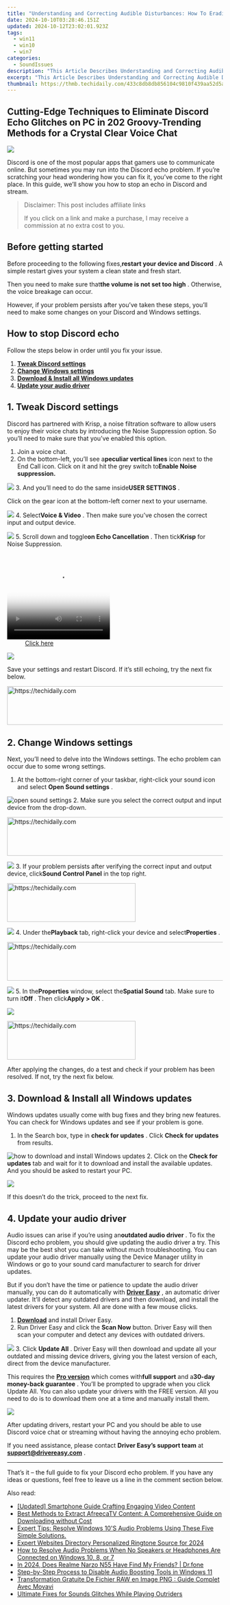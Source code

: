 ```yaml
---
title: "Understanding and Correcting Audible Disturbances: How To Eradicate that Irritating Hum in Your Headset"
date: 2024-10-10T03:28:46.151Z
updated: 2024-10-12T23:02:01.923Z
tags:
  - win11
  - win10
  - win7
categories:
  - SoundIssues
description: "This Article Describes Understanding and Correcting Audible Disturbances: How To Eradicate that Irritating Hum in Your Headset"
excerpt: "This Article Describes Understanding and Correcting Audible Disturbances: How To Eradicate that Irritating Hum in Your Headset"
thumbnail: https://thmb.techidaily.com/433c8db8db856104c9810f439aa52d5a8953c74930ec2a2b3bd8b6afbd328645.jpg
---
```


## Cutting-Edge Techniques to Eliminate Discord Echo Glitches on PC in 202 Groovy-Trending Methods for a Crystal Clear Voice Chat

![](https://images.drivereasy.com/wp-content/uploads/2022/01/image-1200x643.png)

 Discord is one of the most popular apps that gamers use to communicate online. But sometimes you may run into the Discord echo problem. If you’re scratching your head wondering how you can fix it, you’ve come to the right place. In this guide, we’ll show you how to stop an echo in Discord and stream.

>  Disclaimer: This post includes affiliate links
>
>  If you click on a link and make a purchase, I may receive a commission at no extra cost to you.
>

## Before getting started

 Before proceeding to the following fixes,**restart your device and Discord** . A simple restart gives your system a clean state and fresh start.

 Then you need to make sure that**the volume is not set too high** . Otherwise, the voice breakage can occur.

 However, if your problem persists after you’ve taken these steps, you’ll need to make some changes on your Discord and Windows settings.

## How to stop Discord echo

Follow the steps below in order until you fix your issue.

1. **[Tweak Discord settings](https://tools.techidaily.com/drivereasy/download/)**
2. **[Change Windows settings](https://tools.techidaily.com/drivereasy/download/)**
3. **[Download & Install all Windows updates](https://tools.techidaily.com/drivereasy/download/)**
4. **[Update your audio driver](https://tools.techidaily.com/drivereasy/download/)**

## 1\. Tweak Discord settings

 Discord has partnered with Krisp, a noise filtration software to allow users to enjoy their voice chats by introducing the Noise Suppression option. So you’ll need to make sure that you’ve enabled this option.

1. Join a voice chat.
2. On the bottom-left, you’ll see a**peculiar vertical lines** icon next to the End Call icon. Click on it and hit the grey switch to**Enable Noise suppression.**  

![](https://images.drivereasy.com/wp-content/uploads/2022/01/noise-suppression-inside-a-channel-voice-chat.jpg)
3. And you’ll need to do the same inside**USER SETTINGS** .  

 Click on the gear icon at the bottom-left corner next to your username.  

![](https://images.drivereasy.com/wp-content/uploads/2022/01/Discord-settings.jpg)
4. Select**Voice & Video** . Then make sure you’ve chosen the correct input and output device.  

![](https://images.drivereasy.com/wp-content/uploads/2022/01/Discord-choose-your-proper-input-and-output-device.jpg)
5. Scroll down and toggle**on Echo Cancellation** . Then tick**Krisp** for Noise Suppression.  

<!-- affiliate ads begin -->
<span id="1265663">
					<video width="240" height="200" style="cursor:pointer"
           poster="//a.impactradius-go.com/display-clicktoplayimage/1265663.png"
           onclick="if(!this.playClicked){this.play();this.setAttribute('controls',true);this.playClicked=true;}">
	   <source src="//a.impactradius-go.com/display-ad/4482-1265663">
	   <img src="//a.impactradius-go.com/display-clicktoplayimage/1265663.png" style="border: none; height: 100%; width: 100%; object-fit: contain">
	</video>
	<div style="width:150px;text-align:center"><a href="javascript:window.open(decodeURIComponent('https%3A%2F%2Fmartinic.evyy.net%2Fc%2F5597632%2F1265663%2F4482'), '_blank');void(0);">Click here</a></div>
</span>
<img height="0" width="0" src="https://imp.pxf.io/i/5597632/1265663/4482" style="position:absolute;visibility:hidden;" border="0" />
<!-- affiliate ads end -->

![](https://images.drivereasy.com/wp-content/uploads/2022/01/Discord-Echo-Cancellation-on.jpg)

 Save your settings and restart Discord. If it’s still echoing, try the next fix below.

<!-- affiliate ads begin -->
<a href="https://appsumo.8odi.net/c/5597632/2100541/7443" target="_top" id="2100541">
  <img src="//a.impactradius-go.com/display-ad/7443-2100541" border="0" alt="https://techidaily.com" width="728" height="90"/>
</a>
<img height="0" width="0" src="https://appsumo.8odi.net/i/5597632/2100541/7443" style="position:absolute;visibility:hidden;" border="0" />
<!-- affiliate ads end -->

## 2\. Change Windows settings

 Next, you’ll need to delve into the Windows settings. The echo problem can occur due to some wrong settings.

1. At the bottom-right corner of your taskbar, right-click your sound icon and select **Open Sound settings** .  

![open sound settings](https://images.drivereasy.com/wp-content/uploads/2021/04/open-sound-settings-1.png)
2. Make sure you select the correct output and input device from the drop-down.  

<!-- affiliate ads begin -->
<a href="https://bluettifr.pxf.io/c/5597632/2145082/17095" target="_top" id="2145082">
  <img src="//a.impactradius-go.com/display-ad/17095-2145082" border="0" alt="https://techidaily.com" width="728" height="90"/>
</a>
<img height="0" width="0" src="https://bluettifr.pxf.io/i/5597632/2145082/17095" style="position:absolute;visibility:hidden;" border="0" />
<!-- affiliate ads end -->

![](https://images.drivereasy.com/wp-content/uploads/2022/01/choose-the-correct-input-and-output-device.jpg)
3. If your problem persists after verifying the correct input and output device, click**Sound Control Panel** in the top right.  

<!-- affiliate ads begin -->
<a href="https://aligracehair.sjv.io/c/5597632/2016143/19272" target="_top" id="2016143">
  <img src="//a.impactradius-go.com/display-ad/19272-2016143" border="0" alt="https://techidaily.com" width="300" height="90"/>
</a>
<img height="0" width="0" src="https://aligracehair.sjv.io/i/5597632/2016143/19272" style="position:absolute;visibility:hidden;" border="0" />
<!-- affiliate ads end -->

![](https://images.drivereasy.com/wp-content/uploads/2022/01/Sound-Control-Panel.jpg)
4. Under the**Playback** tab, right-click your device and select**Properties** .  

<!-- affiliate ads begin -->
<a href="https://appsumo.8odi.net/c/5597632/2123735/7443" target="_top" id="2123735">
  <img src="//a.impactradius-go.com/display-ad/7443-2123735" border="0" alt="https://techidaily.com" width="600" height="90"/>
</a>
<img height="0" width="0" src="https://appsumo.8odi.net/i/5597632/2123735/7443" style="position:absolute;visibility:hidden;" border="0" />
<!-- affiliate ads end -->

![](https://images.drivereasy.com/wp-content/uploads/2022/01/sound-control-panel-playback-properties.jpg)
5. In the**Properties** window, select the**Spatial Sound** tab. Make sure to turn it**Off** . Then click**Apply > OK** .  

![](https://images.drivereasy.com/wp-content/uploads/2022/01/turn-off-spatial-sound.jpg)

<!-- affiliate ads begin -->
<a href="https://aligracehair.sjv.io/c/5597632/2012429/19272" target="_top" id="2012429">
  <img src="//a.impactradius-go.com/display-ad/19272-2012429" border="0" alt="https://techidaily.com" width="300" height="90"/>
</a>
<img height="0" width="0" src="https://aligracehair.sjv.io/i/5597632/2012429/19272" style="position:absolute;visibility:hidden;" border="0" />
<!-- affiliate ads end -->

 After applying the changes, do a test and check if your problem has been resolved. If not, try the next fix below.

## 3\. Download & Install all Windows updates

 Windows updates usually come with bug fixes and they bring new features. You can check for Windows updates and see if your problem is gone.

1. In the Search box, type in **check for updates** . Click **Check for updates**  from results.  

![how to download and install Windows updates](https://images.drivereasy.com/wp-content/uploads/2021/01/check-for-updates.png)
2. Click on the **Check for updates**  tab and wait for it to download and install the available updates. And you should be asked to restart your PC.  

![](https://images.drivereasy.com/wp-content/uploads/2021/12/click-on-the-Check-for-updates-tab.png)

If this doesn’t do the trick, proceed to the next fix.

## 4\. Update your audio driver

 Audio issues can arise if you’re using an**outdated audio driver** . To fix the Discord echo problem, you should give updating the audio driver a try. This may be the best shot you can take without much troubleshooting. You can update your audio driver manually using the Device Manager utility in Windows or go to your sound card manufacturer to search for driver updates.

 But if you don’t have the time or patience to update the audio driver manually, you can do it automatically with **[Driver Easy](https://tools.techidaily.com/drivereasy/download/)**  , an automatic driver updater. It’ll detect any outdated drivers and then download, and install the latest drivers for your system. All are done with a few mouse clicks.

1. **[Download](https://tools.techidaily.com/drivereasy/download/)**  and install Driver Easy.
2. Run Driver Easy and click the **Scan Now** button. Driver Easy will then scan your computer and detect any devices with outdated drivers.  

![](https://images.drivereasy.com/wp-content/uploads/2020/08/Scan-now.jpg)
3. Click **Update All** . Driver Easy will then download and update all your outdated and missing device drivers, giving you the latest version of each, direct from the device manufacturer.  

 This requires the **[Pro version](https://tools.techidaily.com/drivereasy/download/)**  which comes with**full support** and a**30-day money-back guarantee** . You’ll be prompted to upgrade when you click Update All. You can also update your drivers with the FREE version. All you need to do is to download them one at a time and manually install them.  

![](https://images.drivereasy.com/wp-content/uploads/2021/05/update-audio-driver-automatically-with-Driver-Easy.png)

 After updating drivers, restart your PC and you should be able to use Discord voice chat or streaming without having the annoying echo problem.

 If you need assistance, please contact **Driver Easy’s support team** at [**support@drivereasy.com**](https://tools.techidaily.com/drivereasy/download/) .

---

 That’s it – the full guide to fix your Discord echo problem. If you have any ideas or questions, feel free to leave us a line in the comment section below.

<ins class="adsbygoogle"
     style="display:block"
     data-ad-format="autorelaxed"
     data-ad-client="ca-pub-7571918770474297"
     data-ad-slot="1223367746"></ins>

<ins class="adsbygoogle"
     style="display:block"
     data-ad-client="ca-pub-7571918770474297"
     data-ad-slot="8358498916"
     data-ad-format="auto"
     data-full-width-responsive="true"></ins>

<span class="atpl-alsoreadstyle">Also read:</span>
<div><ul>
<li><a href="https://youtube-blog.techidaily.com/ed-smartphone-guide-crafting-engaging-video-content/"><u>[Updated] Smartphone Guide Crafting Engaging Video Content</u></a></li>
<li><a href="https://smart-video-editing.techidaily.com/best-methods-to-extract-afreecatv-content-a-comprehensive-guide-on-downloading-without-cost/"><u>Best Methods to Extract AfreecaTV Content: A Comprehensive Guide on Downloading without Cost</u></a></li>
<li><a href="https://sound-issues.techidaily.com/1723016998783-expert-tips-resolve-windows-10s-audio-problems-using-these-five-simple-solutions/"><u>Expert Tips: Resolve Windows 10'S Audio Problems Using These Five Simple Solutions.</u></a></li>
<li><a href="https://fox-links.techidaily.com/expert-websites-directory-personalized-ringtone-source-for-2024/"><u>Expert Websites Directory Personalized Ringtone Source for 2024</u></a></li>
<li><a href="https://sound-issues.techidaily.com/how-to-resolve-audio-problems-when-no-speakers-or-headphones-are-connected-on-windows-10-8-or-7/"><u>How to Resolve Audio Problems When No Speakers or Headphones Are Connected on Windows 10, 8, or 7</u></a></li>
<li><a href="https://location-social.techidaily.com/in-2024-does-realme-narzo-n55-have-find-my-friends-drfone-by-drfone-virtual-android/"><u>In 2024, Does Realme Narzo N55 Have Find My Friends? | Dr.fone</u></a></li>
<li><a href="https://sound-issues.techidaily.com/step-by-step-process-to-disable-audio-boosting-tools-in-windows-11/"><u>Step-by-Step Process to Disable Audio Boosting Tools in Windows 11</u></a></li>
<li><a href="https://tech-recovery.techidaily.com/transformation-gratuite-de-fichier-raw-en-image-png-guide-complet-avec-movavi/"><u>Transformation Gratuite De Fichier RAW en Image PNG : Guide Complet Avec Movavi</u></a></li>
<li><a href="https://sound-issues.techidaily.com/ultimate-fixes-for-sounds-glitches-while-playing-outriders/"><u>Ultimate Fixes for Sounds Glitches While Playing Outriders</u></a></li>
</ul></div>

